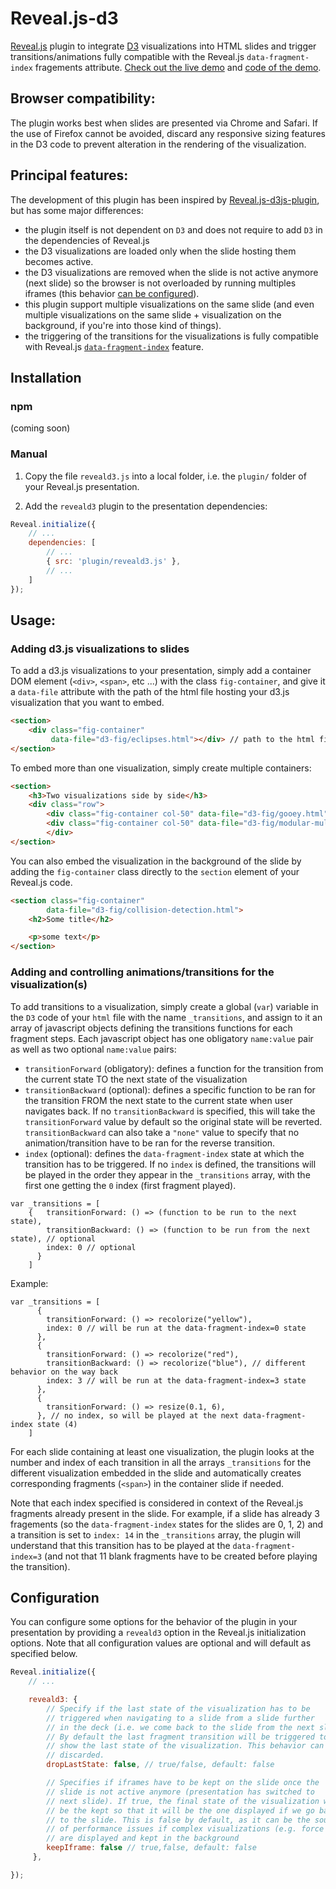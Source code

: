 # Reveal.js-d3

[Reveal.js](https://github.com/hakimel/reveal.js/) plugin to integrate [D3](https://d3js.org) visualizations into HTML slides and trigger transitions/animations fully compatible with the Reveal.js `data-fragment-index` fragements attribute. [Check out the live demo](https://gcalmettes.github.io/reveal.js-d3/demo/) and [code of the demo](https://github.com/gcalmettes/reveal.js-d3/tree/master/demo).

## Browser compatibility:

The plugin works best when slides are presented via Chrome and Safari. If the use of Firefox cannot be avoided, discard any responsive sizing features in the D3 code to prevent alteration in the rendering of the visualization.

## Principal features:

The development of this plugin has been inspired by [Reveal.js-d3js-plugin](https://github.com/jlegewie/reveal.js-d3js-plugin), but has some major differences:
- the plugin itself is not dependent on `D3` and does not require to add `D3` in the dependencies of Reveal.js
- the D3 visualizations are loaded only when the slide hosting them becomes active.
- the D3 visualizations are removed when the slide is not active anymore (next slide) so the browser is not overloaded by running multiples iframes (this behavior [can be configured](#configuration)).
- this plugin support multiple visualizations on the same slide (and even multiple visualizations on the same slide + visualization on the background, if you're into those kind of things).
- the triggering of the transitions for the visualizations is fully compatible with Reveal.js [`data-fragment-index`](https://github.com/hakimel/reveal.js/#fragments) feature.

## Installation

### npm

(coming soon)

### Manual

1. Copy the file `reveald3.js` into a local folder, i.e. the `plugin/` folder of your Reveal.js presentation.

2. Add the `reveald3` plugin to the presentation dependencies:

```javascript
Reveal.initialize({
    // ...
    dependencies: [
        // ...
        { src: 'plugin/reveald3.js' },
        // ...
    ]
});
```



## Usage:

### Adding d3.js visualizations to slides

To add a d3.js visualizations to your presentation, simply add a container DOM element (`<div>`, `<span>`, etc ...) with the class `fig-container`, and give it a `data-file` attribute with the path of the html file hosting your d3.js visualization that you want to embed.

```html
<section>
    <div class="fig-container"
         data-file="d3-fig/eclipses.html"></div> // path to the html file with D3 code
</section>
```

To embed more than one visualization, simply create multiple containers:

```html
<section>
    <h3>Two visualizations side by side</h3>
    <div class="row">
        <div class="fig-container col-50" data-file="d3-fig/gooey.html"></div>
        <div class="fig-container col-50" data-file="d3-fig/modular-multiplication.html"></div>
        </div>
</section>
```

You can also embed the visualization in the background of the slide by adding the `fig-container` class directly to the `section` element of your Reveal.js code.

```html
<section class="fig-container"
        data-file="d3-fig/collision-detection.html">
    <h2>Some title</h2>

    <p>some text</p>
</section>
```

### Adding and controlling animations/transitions for the visualization(s)

To add transitions to a visualization, simply create a global (`var`) variable in the `D3` code of your `html` file with the name `_transitions`, and assign to it an array of javascript objects defining the transitions functions for each fragment steps. Each javascript object has one obligatory `name:value` pair as well as two optional `name:value` pairs:
- `transitionForward` (obligatory): defines a function for the transition from the current state TO the next state of the visualization
- `transitionBackward` (optional): defines a specific function to be ran for the transition FROM the next state to the current state when user navigates back. If no `transitionBackward` is specified, this will take the `transitionForward` value by default so the original state will be reverted. `transitionBackward` can also take a `"none"` value to specify that no animation/transition have to be ran for the reverse transition.
- `index` (optional): defines the `data-fragment-index` state at which the transition has to be triggered. If no `index` is defined, the transitions will be played in the order they appear in the `_transitions` array, with the first one getting the `0` index (first fragment played).

```
var _transitions = [
    {   transitionForward: () => (function to be run to the next state),
        transitionBackward: () => (function to be run from the next state), // optional
        index: 0 // optional
      }
    ]
```

Example:

```
var _transitions = [
      {
        transitionForward: () => recolorize("yellow"),
        index: 0 // will be run at the data-fragment-index=0 state
      },
      {
        transitionForward: () => recolorize("red"),
        transitionBackward: () => recolorize("blue"), // different behavior on the way back
        index: 3 // will be run at the data-fragment-index=3 state
      },
      {
        transitionForward: () => resize(0.1, 6),
      }, // no index, so will be played at the next data-fragment-index state (4)
    ]
```

For each slide containing at least one visualization, the plugin looks at the number and index of each transition in all the arrays `_transitions` for the different visualization embedded in the slide and automatically creates corresponding fragments (`<span>`) in the container slide if needed.

Note that each index specified is considered in context of the Reveal.js fragments already present in the slide. For example, if a slide has already 3 fragements (so the `data-fragment-index` states for the slides are 0, 1, 2) and a transition is set to `index: 14` in the `_transitions` array, the plugin will understand that this transition has to be played at the `data-fragment-index=3` (and not that 11 blank fragments have to be created before playing the transition).

## Configuration

You can configure some options for the behavior of the plugin in your presentation by providing a ```reveald3``` option in the Reveal.js initialization options. Note that all configuration values are optional and will default as specified below.

```javascript
Reveal.initialize({
    // ...

    reveald3: {
        // Specify if the last state of the visualization has to be
        // triggered when navigating to a slide from a slide further
        // in the deck (i.e. we come back to the slide from the next slide).
        // By default the last fragment transition will be triggered to to
        // show the last state of the visualization. This behavior can be
        // discarded.
        dropLastState: false, // true/false, default: false

        // Specifies if iframes have to be kept on the slide once the
        // slide is not active anymore (presentation has switched to
        // next slide). If true, the final state of the visualization will
        // be the kept so that it will be the one displayed if we go back
        // to the slide. This is false by default, as it can be the source
        // of performance issues if complex visualizations (e.g. force layout)
        // are displayed and kept in the background
        keepIframe: false // true,false, default: false
     },

});
```
